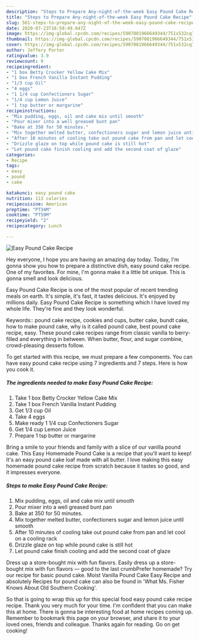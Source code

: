 ```yaml
---
description: "Steps to Prepare Any-night-of-the-week Easy Pound Cake Recipe"
title: "Steps to Prepare Any-night-of-the-week Easy Pound Cake Recipe"
slug: 561-steps-to-prepare-any-night-of-the-week-easy-pound-cake-recipe
date: 2020-07-23T16:59:49.647Z
image: https://img-global.cpcdn.com/recipes/5907081966649344/751x532cq70/easy-pound-cake-recipe-recipe-main-photo.jpg
thumbnail: https://img-global.cpcdn.com/recipes/5907081966649344/751x532cq70/easy-pound-cake-recipe-recipe-main-photo.jpg
cover: https://img-global.cpcdn.com/recipes/5907081966649344/751x532cq70/easy-pound-cake-recipe-recipe-main-photo.jpg
author: Jeffery Porter
ratingvalue: 3.9
reviewcount: 9
recipeingredient:
- "1 box Betty Crocker Yellow Cake Mix"
- "1 box French Vanilla Instant Pudding"
- "1/3 cup Oil"
- "4 eggs"
- "1 1/4 cup Confectioners Sugar"
- "1/4 cup Lemon Juice"
- "1 tsp butter or margarine"
recipeinstructions:
- "Mix pudding, eggs, oil and cake mix until smooth"
- "Pour mixer into a well greased bunt pan"
- "Bake at 350 for 50 minutes."
- "Mix together melted butter, confectioners sugar and lemon juice until smooth"
- "After 10 minutes of cooling take out pound cake from pan and let cool on a cooling rack"
- "Drizzle glaze on top while pound cake is still hot"
- "Let pound cake finish cooling and add the second coat of glaze"
categories:
- Recipe
tags:
- easy
- pound
- cake

katakunci: easy pound cake 
nutrition: 113 calories
recipecuisine: American
preptime: "PT34M"
cooktime: "PT59M"
recipeyield: "2"
recipecategory: Lunch

---
```



![Easy Pound Cake Recipe](https://img-global.cpcdn.com/recipes/5907081966649344/751x532cq70/easy-pound-cake-recipe-recipe-main-photo.jpg)

Hey everyone, I hope you are having an amazing day today. Today, I'm gonna show you how to prepare a distinctive dish, easy pound cake recipe. One of my favorites. For mine, I'm gonna make it a little bit unique. This is gonna smell and look delicious.

Easy Pound Cake Recipe is one of the most popular of recent trending meals on earth. It's simple, it's fast, it tastes delicious. It's enjoyed by millions daily. Easy Pound Cake Recipe is something which I have loved my whole life. They're fine and they look wonderful.

Keywords:: pound cake recipe, cookies and cups, butter cake, bundt cake, how to make pound cake, why is it called pound cake, best pound cake recipe, easy. These pound cake recipes range from classic vanilla to berry-filled and everything in between. When butter, flour, and sugar combine, crowd-pleasing desserts follow.


To get started with this recipe, we must prepare a few components. You can have easy pound cake recipe using 7 ingredients and 7 steps. Here is how you cook it.

<!--inarticleads1-->

##### The ingredients needed to make Easy Pound Cake Recipe:

1. Take 1 box Betty Crocker Yellow Cake Mix
1. Take 1 box French Vanilla Instant Pudding
1. Get 1/3 cup Oil
1. Take 4 eggs
1. Make ready 1 1/4 cup Confectioners Sugar
1. Get 1/4 cup Lemon Juice
1. Prepare 1 tsp butter or margarine


Bring a smile to your friends and family with a slice of our vanilla pound cake. This Easy Homemade Pound Cake is a recipe that you&#39;ll want to keep! It&#39;s an easy pound cake loaf made with all butter. I love making this easy homemade pound cake recipe from scratch because it tastes so good, and it impresses everyone. 

<!--inarticleads2-->

##### Steps to make Easy Pound Cake Recipe:

1. Mix pudding, eggs, oil and cake mix until smooth
1. Pour mixer into a well greased bunt pan
1. Bake at 350 for 50 minutes.
1. Mix together melted butter, confectioners sugar and lemon juice until smooth
1. After 10 minutes of cooling take out pound cake from pan and let cool on a cooling rack
1. Drizzle glaze on top while pound cake is still hot
1. Let pound cake finish cooling and add the second coat of glaze


Dress up a store-bought mix with fun flavors. Easily dress up a store-bought mix with fun flavors — good to the last crumbPrefer homemade? Try our recipe for basic pound cake. Moist Vanilla Pound Cake Easy Recipe and absolutely Recipes for pound cake can also be found in &#39;What Ms. Fisher Knows About Old Southern Cooking&#39;. 

So that is going to wrap this up for this special food easy pound cake recipe recipe. Thank you very much for your time. I'm confident that you can make this at home. There is gonna be interesting food at home recipes coming up. Remember to bookmark this page on your browser, and share it to your loved ones, friends and colleague. Thanks again for reading. Go on get cooking!
